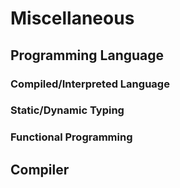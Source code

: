 # Miscellaneous

## Programming Language

### Compiled/Interpreted Language

### Static/Dynamic Typing

### Functional Programming

## Compiler
